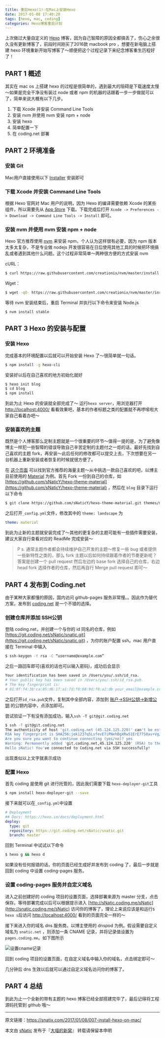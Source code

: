 ```yaml
---
title: 重启Hexo(1)-在Mac上安装Hexo
date: 2017-01-08 17:40:20
tags: [hexo, mac, coding]
categories: Hexo博客重启计划
---
```


上次做过大量自定义的 [Hexo](http://hexo.io/) 博客，因为自己智障的原因全都搞丢了，伤心之余很久没有更新博客了，前段时间刚买了2016款 macbook pro ，想要在新电脑上搭建 hexo 环境重新开始写博客了～顺便把这个过程记录下来纪念博客重生历程好了！

<!--more-->

## PART 1 概述

其实在 mac os 上搭建 hexo 的过程是很简单的，遇到最大的阻碍是下载速度太慢～如果是完全干净没有装过 node 或者 npm 的机器的话跟着一步一步做就可以了，简单来说大概有以下几步。

1. 下载 Xcode 并安装 Command Line Tools
2. 安装 nvm 并使用 nvm 安装 npm + node
3. 安装 hexo
4. 简单配置一下
5. 在 coding.net 部署

## PART 2 环境准备

### 安装 Git

Mac用户直接使用以下 [Installer](https://sourceforge.net/projects/git-osx-installer/) 安装即可

### 下载 Xcode 并安装 Command Line Tools

根据 Hexo 官网对 Mac 用户的说明，因为 Hexo 的编译需要依赖 Xcode 的某些组件，所以需要先从 [App Store](https://itunes.apple.com/us/app/xcode/id497799835?ls=1&mt=12) 下载。下载完成后打开 `Xcode -> Preferences -> Download -> Command Line Tools -> Install` 即可。

### 安装 nvm 并使用 nvm 安装 npm + node

Hexo 官方推荐使用 [nvm](https://github.com/creationix/nvm) 来安装 npm，个人认为这样很有必要，因为 npm 版本太多太复杂，不是专业做 nodejs 开发很容易在日后使用其他工具的时候把环境搞乱或者遇到其他什么问题。这个过程非常简单～两种很方便的方式安装 nvm

cURL：

```bash
$ curl https://raw.githubusercontent.com/creationix/nvm/master/install.sh | sh
```

Wget：

``` bash
$ wget -qO- https://raw.githubusercontent.com/creationix/nvm/master/install.sh | sh
```

等待 nvm 安装结束后，重启 Terminal 并执行以下命令来安装 Node.js

```bash
$ nvm install stable
```

## PART 3 Hexo 的安装与配置

### 安装 Hexo

完成基本的环境配置以后就可以开始安装 Hexo 了～很简单就一句话。

```bash
$ npm install -g hexo-cli
```

安装好以后在自己喜欢的地方初始化就好

```bash
$ hexo init blog
$ cd blog
$ npm install
```

到此为止 Hexo 的安装就全部完成了～ 运行`hexo server`，用浏览器打开 [http://localhost:4000/](http://localhost:4000/) 看看效果吧，基本的作者标题之类的配置就不再啰嗦啦大家自己看着办吧～

### 安装喜欢的主题

既然是个人博客那么定制主题就是一个很重要的环节～值得一提的是，为了避免像博主一样犯一些智障的错误导致自己辛苦定制的主题付之一炬的话，最好先找到自己喜欢的主题 fork，再安装～此后任何的修改都可以提交上去，下次想要在另一台机器上重新安装或者恢复的时候就很方便了。

在 [这个页面](https://hexo.io/themes/) 可以找到官方推荐的海量主题～从中挑选一款自己喜欢的吧，以博主目前使用的 [Material](https://github.com/viosey/hexo-theme-material) 为例。首先 Fork 一份到自己的仓库，如 [https://github.com/sNaticY/hexo-theme-material](https://github.com/sNaticY/hexo-theme-material) ，然后在 `blog` 目录下运行以下命令

```bash
$ git clone https://github.com/sNaticY/hexo-theme-material.git themes/material
```

之后打开`_config.yml`文件，修改其中的 `theme: landscape` 为

```yml
theme: material
```

到此为止新的主题就安装完成了～其他的更复杂的主题可能有一些插件需要安装，建议大家自行查看对应的 ReadMe 完成安装～

> P s. 通常主题作者都会持续维护自己开发的主题～修复一些 bug 或者提供一些新特性之类的，那么 fork 主题以后如何持续跟着作者的节奏更新呢？答案是创建一个 pull request 然后左边的 base fork 选择自己的仓库，右边 head fork 选择作者的仓库，然后再自行 Merge pull request 即可～

## PART 4 发布到 Coding.net

由于某种大家都懂的原因，国内访问 github-pages 服务非常慢。。因此作为替代方案，发布到 [coding.net](https://coding.net/) 是一个不错的选择。

### 创建仓库并添加 SSH公钥

登陆 coding.net，并创建一个与你的 id 同名的仓库，例如 [https://git.coding.net/sNatic/snatic.git](https://git.coding.net/sNatic/snatic.git) ，为你的账户配置 ssh。mac 用户直接在 Terminal 中输入

```bash
$ ssh-keygen -t rsa -C “username@example.com”
```

之后一路回车即可(喜欢的话也可以输入密码)，成功后会显示

```bash
Your identification has been saved in /Users/you/.ssh/id_rsa.
# Your public key has been saved in /Users/you/.ssh/id_rsa.pub.
# The key fingerprint is:
# 01:0f:f4:3b:ca:85:d6:17:a1:7d:f0:68:9d:f0:a2:db your_email@example.com
```

之后打开`id_rsa.pub`文件，复制其中全部内容，添加到 [账户->SSH公钥->新增公钥](https://coding.net/user/account/setting/keys) 的公钥内容中，点添加即可。

尝试验证一下有没有添加成功，输入`ssh -T git@git.coding.net`

```bash
$ ssh -T git@git.coding.net
The authenticity of host 'git.coding.net (45.124.125.220)' can't be established.
RSA key fingerprint is SHA256:jok1237q5LsfevE7iPNehBgXRw51ErE77S0av+Vg/Ik.
Are you sure you want to continue connecting (yes/no)? yes
Warning: Permanently added 'git.coding.net,45.124.125.220' (RSA) to the list of known hosts.
Hello sNatic! You've connected to Coding.net via SSH successfully!
```

出现类似以上文字就表示成功

### 配置 Hexo

首先 coding 是使用 git 进行托管的，因此我们需要下载 `hexo-deployer-git`工具

```bash
$ npm install hexo-deployer-git --save
```

接下来就可以在`_config.yml`中设置

```yaml
# Deployment
## Docs: https://hexo.io/docs/deployment.html
deploy:
  type: git
  repository: https://git.coding.net/sNatic/snatic.git
  branch: master

```

回到 Terminal 中试试以下命令

```bash
$ hexo g && hexo d
```

如果没有任何报错的话，你的页面已经生成好并发布到 coding 了，最后一步就是回到 coding 中设置 coding-pages 服务。

### 设置 coding-pages 服务并自定义域名

进入之前创建好的 coding 项目的设置页面，选择部署来源为 master 分支，点击保存。等待部署完成以后可以根据提示进入 [http://sNatic.coding.me/sNatic](http://snatic.coding.me/sNatic) 访问你的博客了，理论上来说应该是和运行`$ hexo s`后访问 [http://localhost:4000/](http://localhost:4000/) 看到的页面完全一样的～

接下来进入你的域名 dns 服务商，以博主使用的 dnspod 为例。假设需要自定义域名为 `snatic.net` ，则添加一条 CNAME 记录，并将记录值设置为 `pages.coding.me`。如下图所示

![设置cname记录](https://blog-1301118239.cos.eu-frankfurt.myqcloud.com/Images/2017010802.png)

回到 coding 项目的设置页面，在自定义域名中输入你的域名，点击绑定即可～

几分钟后 dns 生效以后就可以通过自定义域名访问你的博客了。

## PART 4 总结

到此为止一个全新的带有主题的 hexo 博客已经全部搭建完毕了，最后记得将工程源码托管到 github 哦～

---
原文链接：https://snatix.com/2017/01/08/007-install-hexo-on-mac/

本文由 [sNatic](https://github.com/sNaticY) 发布于『[大喵的新窝](https://snatix.com)』 转载请保留本申明